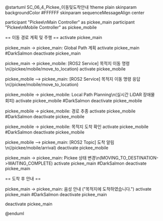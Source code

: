 @startuml SC_06_4_Pickee_이동및도착안내
!theme plain
skinparam backgroundColor #FFFFFF
skinparam sequenceMessageAlign center

participant "Pickee\nMain Controller" as pickee_main
participant "Pickee\nMobile Controller" as pickee_mobile

== 이동 경로 계획 및 주행 ==
activate pickee_main

pickee_main -> pickee_main: Global Path 계획
activate pickee_main #DarkSalmon
deactivate pickee_main

pickee_main -> pickee_mobile: [ROS2 Service] 목적지 이동 명령\n(/pickee/mobile/move_to_location)
activate pickee_mobile

pickee_mobile --> pickee_main: [ROS2 Service] 목적지 이동 명령 응답\n(/pickee/mobile/move_to_location)

pickee_mobile -> pickee_mobile: Local Path Planning\n(실시간 LiDAR 장애물 회피)
activate pickee_mobile #DarkSalmon
deactivate pickee_mobile

pickee_mobile -> pickee_mobile: 경로 추종
activate pickee_mobile #DarkSalmon
deactivate pickee_mobile

pickee_mobile -> pickee_mobile: 목적지 도착 확인
activate pickee_mobile #DarkSalmon
deactivate pickee_mobile

pickee_mobile --> pickee_main: [ROS2 Topic] 도착 알림\n(/pickee/mobile/arrival)
deactivate pickee_mobile

pickee_main -> pickee_main: Pickee 상태 변경\n(MOVING_TO_DESTINATION->WAITING_COMPLETE)
activate pickee_main #DarkSalmon
deactivate pickee_main


== 도착 후 안내 ==

pickee_main -> pickee_main: 음성 안내 ("목적지에 도착하였습니다.")
activate pickee_main #DarkSalmon
deactivate pickee_main

deactivate pickee_main

@enduml
